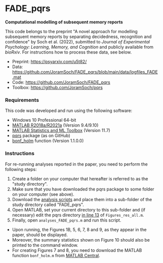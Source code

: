 # FADE_pqrs

**Computational modelling of subsequent memory reports**

This code belongs to the preprint "A novel approach for modelling subsequent memory reports by separating decidedness, recognition and confidence" by Soch et al. (2022), submitted to *Journal of Experimental Psychology: Learning, Memory, and Cognition* and publicly available from *bioRxiv*. For instructions how to process these data, see below.

- Preprint: https://psyarxiv.com/u5t82/
- Data: https://github.com/JoramSoch/FADE_pqrs/blob/main/data/logfiles_FADE.mat
- Code: https://github.com/JoramSoch/FADE_pqrs
- Toolbox: https://github.com/JoramSoch/pqrs


### Requirements

This code was developed and run using the following software:
- Windows 10 Professional 64-bit
- [MATLAB R2018a/R2021a](https://de.mathworks.com/help/matlab/release-notes.html) (Version 9.4/9.10)
- [MATLAB Statistics and ML Toolbox](https://de.mathworks.com/products/statistics.html) (Version 11.7)
- [pqrs](https://github.com/JoramSoch/pqrs) package (as on GitHub)
- [bonf_holm](https://www.mathworks.com/matlabcentral/fileexchange/28303-bonferroni-holm-correction-for-multiple-comparisons) function (Version 1.1.0.0)


### Instructions

For re-running analyses reported in the paper, you need to perform the following steps:
1. Create a folder on your computer that hereafter is referred to as the "study directory".
2. Make sure that you have downloaded the pqrs package to some folder on your computer (see above).
3. Download the [analysis scripts](https://github.com/JoramSoch/FADE_pqrs/archive/main.zip) and place them into a sub-folder of the study directory called "FADE_pqrs".
4. Open MATLAB, set your current directory to this sub-folder and (if necessary) edit the pqrs directory [in line 13](https://github.com/JoramSoch/FADE_pqrs/blob/main/Figures_res_all.m#L13) of `Figures_res_all.m`.
5. Finally, open `analyses_FADE_pqrs.m` and run this script.

* Upon running, the Figures 1B, 5, 6, 7, 8 and 9, as they appear in the paper, should be displayed.
* Moreover, the summary statistics shown on Figure 10 should also be printed to the command window.
* For creating Figures 7 and 8, you need to download the MATLAB function `bonf_holm.m` from [MATLAB Central](https://www.mathworks.com/matlabcentral/fileexchange/28303-bonferroni-holm-correction-for-multiple-comparisons).